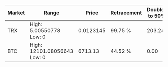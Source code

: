 | Market | Range | Price| Retracement | Doubles to 50% |
| --- | --- | --- | --- | --- |
| TRX | High: 5.00550778<br />Low: 0 | 0.0123145 | 99.75 % | 203.24 |
| BTC | High: 12101.08056643<br />Low: 0 | 6713.13 | 44.52 % | 0.00 |
